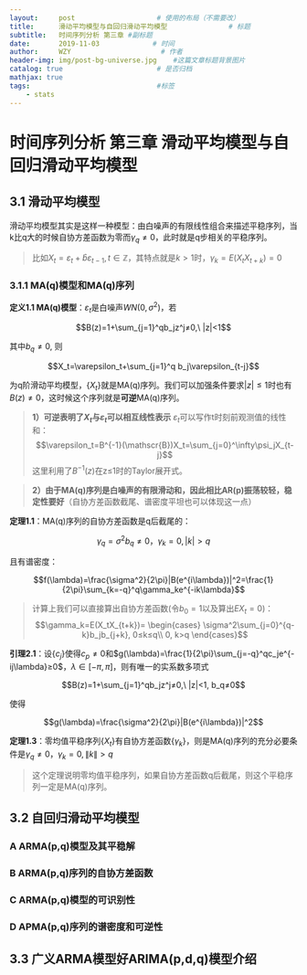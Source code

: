 ```yaml
---
layout:     post                    # 使用的布局（不需要改）
title:      滑动平均模型与自回归滑动平均模型               # 标题 
subtitle:   时间序列分析 第三章 #副标题
date:       2019-11-03             # 时间
author:     WZY                      # 作者
header-img: img/post-bg-universe.jpg    #这篇文章标题背景图片
catalog: true                       # 是否归档
mathjax: true
tags:                               #标签
    - stats
--- 
```


# 时间序列分析 第三章 滑动平均模型与自回归滑动平均模型

## 3.1 滑动平均模型

滑动平均模型其实是这样一种模型：由白噪声的有限线性组合来描述平稳序列，当k比q大的时候自协方差函数为零而$\gamma_q≠0$，此时就是q步相关的平稳序列。

> 比如$X_t=\varepsilon_t+\hat{b}\varepsilon_{t-1}, t\in \mathbb{Z}$，其特点就是$k>1$时，$\gamma_k=E(X_tX_{t+k})=0$


### 3.1.1 MA(q)模型和MA(q)序列

**定义1.1 MA(q)模型**：$\varepsilon_t$是白噪声$WN(0,\sigma^2)$，若

$$B(z)=1+\sum_{j=1}^qb_jz^j≠0,\ |z|<1$$

其中$b_q≠0$, 则

$$X_t=\varepsilon_t+\sum_{j=1}^q b_j\varepsilon_{t-j}$$

为q阶滑动平均模型，$\{X_t\}$就是MA(q)序列。我们可以加强条件要求$|z|≤1$时也有$B(z)≠0$，这时候这个序列就是**可逆**MA(q)序列。

>**1）可逆表明了$X_t$与$\varepsilon_t$可以相互线性表示**
$\varepsilon_t$可以写作t时刻前观测值的线性和：
$$\varepsilon_t=B^{-1}(\mathscr{B})X_t=\sum_{j=0}^\infty\psi_jX_{t-j}$$
这里利用了$B^{-1}(z)$在z≤1时的Taylor展开式。

>**2）由于MA(q)序列是白噪声的有限滑动和，因此相比AR(p)振荡较轻，稳定性要好**（自协方差函数截尾、谱密度平坦也可以体现这一点）


**定理1.1**：MA(q)序列的自协方差函数是q后截尾的：

$$\gamma_q=\sigma^2b_q≠0，\gamma_k=0, |k|>q$$

且有谱密度：

$$f(\lambda)=\frac{\sigma^2}{2\pi}|B(e^{i\lambda})|^2=\frac{1}{2\pi}\sum_{k=-q}^q\gamma_ke^{-ik\lambda}$$

>计算上我们可以直接算出自协方差函数(令$b_0=1$以及算出$EX_t=0$)：
$$\gamma_k=E(X_tX_{t+k})=
\begin{cases}
\sigma^2\sum_{j=0}^{q-k}b_jb_{j+k}, 0≤k≤q\\
0, k>q
\end{cases}$$

**引理2.1**：设$\{c_j\}$使得$c_p≠0$和$g(\lambda)=\frac{1}{2\pi}\sum_{j=-q}^qc_je^{-ij\lambda}≥0$，$\lambda\in[-\pi,\pi]$，则有唯一的实系数多项式

$$B(z)=1+\sum_{j=1}^qb_jz^j≠0,\ |z|<1, b_q≠0$$

使得

$$g(\lambda)=\frac{\sigma^2}{2\pi}|B(e^{i\lambda})|^2$$

**定理1.3**：零均值平稳序列$\{X_t\}$有自协方差函数$\{\gamma_k\}$，则是MA(q)序列的充分必要条件是$\gamma_q≠0，\gamma_k=0, \|k\|>q$

>这个定理说明零均值平稳序列，如果自协方差函数q后截尾，则这个平稳序列一定是MA(q)序列。

## 3.2 自回归滑动平均模型

### A ARMA(p,q)模型及其平稳解

### B ARMA(p,q)序列的自协方差函数

### C ARMA(p,q)模型的可识别性

### D APMA(p,q)序列的谱密度和可逆性

## 3.3 广义ARMA模型好ARIMA(p,d,q)模型介绍
